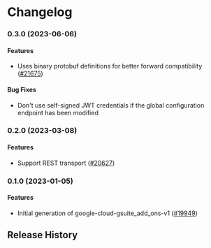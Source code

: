 # Changelog

### 0.3.0 (2023-06-06)

#### Features

* Uses binary protobuf definitions for better forward compatibility ([#21675](https://github.com/googleapis/google-cloud-ruby/issues/21675)) 
#### Bug Fixes

* Don't use self-signed JWT credentials if the global configuration endpoint has been modified 

### 0.2.0 (2023-03-08)

#### Features

* Support REST transport ([#20627](https://github.com/googleapis/google-cloud-ruby/issues/20627)) 

### 0.1.0 (2023-01-05)

#### Features

* Initial generation of google-cloud-gsuite_add_ons-v1 ([#19949](https://github.com/googleapis/google-cloud-ruby/issues/19949)) 

## Release History
